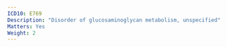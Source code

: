 ```yaml
---
ICD10: E769
Description: "Disorder of glucosaminoglycan metabolism, unspecified"
Matters: Yes
Weight: 2
---
```


